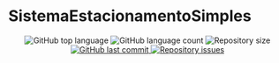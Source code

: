 # SistemaEstacionamentoSimples

 <p align="center">
  <img alt="GitHub top language" src="https://img.shields.io/github/languages/top/willyanferreira/SistemaEstacionamentoSimples" />
  
  <img alt="GitHub language count" src="https://img.shields.io/github/languages/count/willyanferreira/SistemaEstacionamentoSimples" />
  
  <img alt="Repository size" src="https://img.shields.io/github/repo-size/willyanferreira/SistemaEstacionamentoSimples" />

  <a href="https://github.com/leovargasdev/sonoplastia-vai-dar-namoro/commits/master">
    <img alt="GitHub last commit" src="https://img.shields.io/github/last-commit/willyanferreira/SistemaEstacionamentoSimples" />
  </a>
  
  <a href="https://github.com/leovargasdev/sonoplastia-vai-dar-namoro/issues">
    <img alt="Repository issues" src="https://img.shields.io/github/issues/willyanferreira/SistemaEstacionamentoSimples" />
  </a>
</p>
